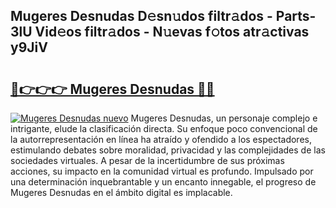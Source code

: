 ## Mugeres Desnudas D𝚎sn𝚞dos filtr𝚊dos - Parts-3lU Vid𝚎os filtr𝚊dos - N𝚞evas f𝚘tos atr𝚊ctivas y9JiV

# <h2><a href="http://mb3vzxb.tromn.icu/?c=Mugeres+Desnudas">🔗👉👉👉 Mugeres Desnudas 🔗🔗</a></h2>

[![Mugeres Desnudas nuevo](https://i.imgur.com/pEAQMta.gif)](http://mb3vzxb.tromn.icu/?c=Mugeres+Desnudas)
Mugeres Desnudas, un personaje complejo e intrigante, elude la clasificación directa. Su enfoque poco convencional de la autorrepresentación en línea ha atraído y ofendido a los espectadores, estimulando debates sobre moralidad, privacidad y las complejidades de las sociedades virtuales. A pesar de la incertidumbre de sus próximas acciones, su impacto en la comunidad virtual es profundo. Impulsado por una determinación inquebrantable y un encanto innegable, el progreso de Mugeres Desnudas en el ámbito digital es implacable.
